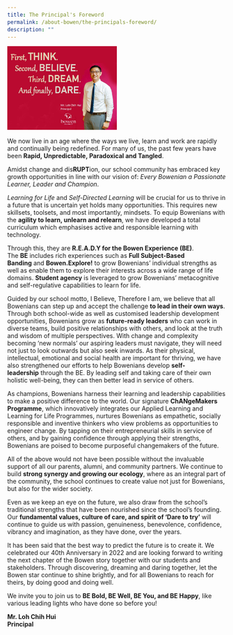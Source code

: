 ```yaml
---
title: The Principal's Foreword
permalink: /about-bowen/the-principals-foreword/
description: ""
---
```


<img src="/images/Principal%20foreward%202.jpg" 
     style="width:50%">
		 
We now live in an age where the ways we live, learn and work are rapidly and continually being redefined. For many of us, the past few years have been **Rapid, Unpredictable, Paradoxical and Tangled**.   

  

Amidst change and dis**RUPT**ion, our school community has embraced key growth opportunities in line with our vision of: _Every Bowenian a Passionate Learner, Leader and Champion_.

  

_Learning for Life_ and _Self-Directed Learning_ will be crucial for us to thrive in a future that is uncertain yet holds many opportunities. This requires new skillsets, toolsets, and most importantly, mindsets. To equip Bowenians with the **agility to learn, unlearn and relearn**, we have developed a total curriculum which emphasises active and responsible learning with technology. 

  

Through this, they are **R.E.A.D.Y for the Bowen Experience (BE)**. The **BE** includes rich experiences such as **Full Subject-Based Banding** and **Bowen.Explore!** to grow Bowenians’ individual strengths as well as enable them to explore their interests across a wide range of life domains. **Student agency** is leveraged to grow Bowenians’ metacognitive and self-regulative capabilities to learn for life.

  

Guided by our school motto, I Believe, Therefore I am, we believe that all Bowenians can step up and accept the challenge **to lead in their own ways**. Through both school-wide as well as customised leadership development opportunities, Bowenians grow as **future-ready leaders** who can work in diverse teams, build positive relationships with others, and look at the truth and wisdom of multiple perspectives. With change and complexity becoming ‘new normals’ our aspiring leaders must navigate, they will need not just to look outwards but also seek inwards. As their physical, intellectual, emotional and social health are important for thriving, we have also strengthened our efforts to help Bowenians develop **self-leadership** through the BE. By leading self and taking care of their own holistic well-being, they can then better lead in service of others.

  

As champions, Bowenians harness their learning and leadership capabilities to make a positive difference to the world. Our signature **ChANgeMakers Programme**, which innovatively integrates our Applied Learning and Learning for Life Programmes, nurtures Bowenians as empathetic, socially responsible and inventive thinkers who view problems as opportunities to engineer change. By tapping on their entrepreneurial skills in service of others, and by gaining confidence through applying their strengths, Bowenians are poised to become purposeful changemakers of the future.

  

All of the above would not have been possible without the invaluable support of all our parents, alumni, and community partners. We continue to build **strong synergy and growing our ecology**, where as an integral part of the community, the school continues to create value not just for Bowenians, but also for the wider society.

  

Even as we keep an eye on the future, we also draw from the school’s traditional strengths that have been nourished since the school’s founding. Our **fundamental values, culture of care, and spirit of ‘Dare to try’** will continue to guide us with passion, genuineness, benevolence, confidence, vibrancy and imagination, as they have done, over the years.

  

It has been said that the best way to predict the future is to create it. We celebrated our 40th Anniversary in 2022 and are looking forward to writing the next chapter of the Bowen story together with our students and stakeholders. Through discovering, dreaming and daring together, let the Bowen star continue to shine brightly, and for all Bowenians to reach for theirs, by doing good and doing well. 

  

We invite you to join us to **BE Bold, BE Well, BE You, and BE Happy**, like various leading lights who have done so before you!

  


**Mr. Loh Chih Hui**   <br>
**Principal**
